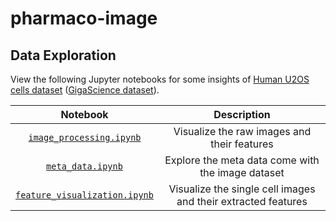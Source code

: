 # pharmaco-image

## Data Exploration

View the following Jupyter notebooks for some insights of [Human U2OS cells dataset](http://www.cellimagelibrary.org/pages/project_20269) ([GigaScience dataset](http://gigadb.org/dataset/view/id/100351/File_page/2)).

|Notebook|Description|
|:---:|:---:|
|[`image_processing.ipynb`](./image_processing.ipynb)|Visualize the raw images and their features|
|[`meta_data.ipynb`](./meta_data.ipynb)|Explore the meta data come with the image dataset|
|[`feature_visualization.ipynb`](./feature_visualization.ipynb)|Visualize the single cell images and their extracted features|

